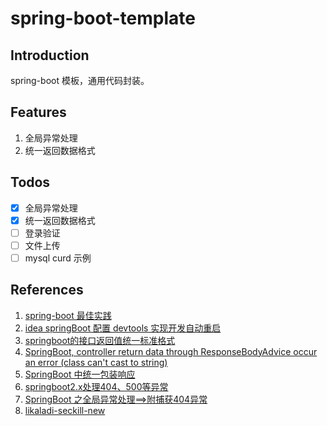 # spring-boot-template

## Introduction
spring-boot 模板，通用代码封装。

## Features
1. 全局异常处理
2. 统一返回数据格式

## Todos
- [x] 全局异常处理
- [x] 统一返回数据格式
- [ ] 登录验证
- [ ] 文件上传
- [ ] mysql curd 示例

## References
1. [spring-boot 最佳实践](https://medium.com/the-resonant-web/spring-boot-2-0-project-structure-and-best-practices-part-2-7137bdcba7d3)
2. [idea springBoot 配置 devtools 实现开发自动重启](https://www.cnblogs.com/kingsonfu/p/10388391.html)
3. [springboot的接口返回值统一标准格式](https://blog.csdn.net/shenhuxi10000/article/details/104622770)
4. [SpringBoot, controller return data through ResponseBodyAdvice occur an error (class can't cast to string)](https://stackoverflow.com/questions/51828879/springboot-controller-return-data-through-responsebodyadvice-occur-an-error-cl)
5. [SpringBoot 中统一包装响应](https://jpanj.com/2018/SpringBoot-%E4%B8%AD%E7%BB%9F%E4%B8%80%E5%8C%85%E8%A3%85%E5%93%8D%E5%BA%94/)
6. [springboot2.x处理404、500等异常](https://blog.csdn.net/weixin_42034623/article/details/90293402)
7. [SpringBoot 之全局异常处理==>附捕获404异常](https://blog.csdn.net/yali_aini/article/details/84638747)
8. [likaladi-seckill-new](https://github.com/likaladi/likaladi-seckill-new/blob/021015bfdea8dc2270a60586b2c509148be3b523/likaladi-base/src/main/java/com/likaladi/response/RestResultWrapper.java)